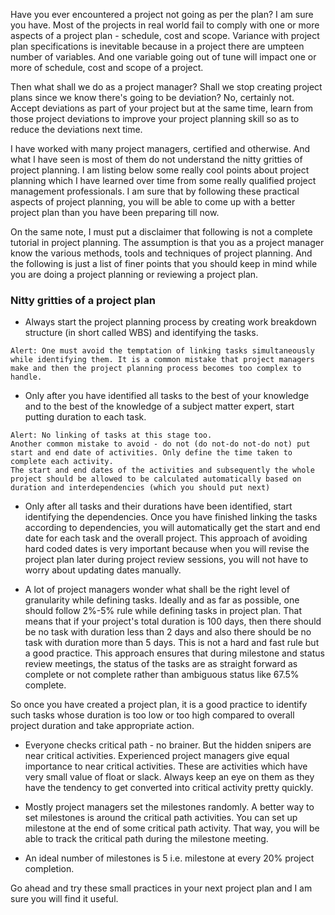 Have you ever encountered a project not going as per the plan? I am sure you have. Most of the projects in real world fail to comply with one or more aspects of a project plan - schedule, cost and scope. Variance with project plan specifications is inevitable because in a project there are umpteen number of variables. And one variable going out of tune will impact one or more of schedule, cost and scope of a project.

Then what shall we do as a project manager? Shall we stop creating project plans since we know there's going to be deviation? No, certainly not. Accept deviations as part of your project but at the same time, learn from those project deviations to improve your project planning skill so as to reduce the deviations next time.

I have worked with many project managers, certified and otherwise. And what I have seen is most of them do not understand the nitty gritties of project planning. I am listing below some really cool points about project planning which I have learned over time from some really qualified project management professionals. I am sure that by following these practical aspects of project planning, you will be able to come up with a better project plan than you have been preparing till now.

On the same note, I must put a disclaimer that following is not a complete tutorial in project planning. The assumption is that you as a project manager know the various methods, tools and techniques of project planning. And the following is just a list of finer points that you should keep in mind while you are doing a project planning or reviewing a project plan.

### Nitty gritties of a project plan

* Always start the project planning process by creating work breakdown structure (in short called WBS) and identifying the tasks.

```
Alert: One must avoid the temptation of linking tasks simultaneously while identifying them. It is a common mistake that project managers make and then the project planning process becomes too complex to handle.
```

* Only after you have identified all tasks to the best of your knowledge and to the best of the knowledge of a subject matter expert, start putting duration to each task.

```
Alert: No linking of tasks at this stage too.
Another common mistake to avoid - do not (do not-do not-do not) put start and end date of activities. Only define the time taken to complete each activity.
The start and end dates of the activities and subsequently the whole project should be allowed to be calculated automatically based on duration and interdependencies (which you should put next)
```

* Only after all tasks and their durations have been identified, start identifying the dependencies. Once you have finished linking the tasks according to dependencies, you will automatically get the start and end date for each task and the overall project. This approach of avoiding hard coded dates is very important because when you will revise the project plan later during project review sessions, you will not have to worry about updating dates manually.

* A lot of project managers wonder what shall be the right level of granularity while defining tasks. Ideally and as far as possible, one should follow 2%-5% rule while defining tasks in project plan. That means that if your project's total duration is 100 days, then there should be no task with duration less than 2 days and also there should be no task with duration more than 5 days. This is not a hard and fast rule but a good practice. This approach ensures that during milestone and status review meetings, the status of the tasks are as straight forward as complete or not complete rather than ambiguous status like 67.5% complete.

So once you have created a project plan, it is a good practice to identify such tasks whose duration is too low or too high compared to overall project duration and take appropriate action.

* Everyone checks critical path - no brainer. But the hidden snipers are near critical activities. Experienced project managers give equal importance to near critical activities. These are activities which have very small value of float or slack. Always keep an eye on them as they have the tendency to get converted into critical activity pretty quickly.

* Mostly project managers set the milestones randomly. A better way to set milestones is around the critical path activities. You can set up milestone at the end of some critical path activity. That way, you will be able to track the critical path during the milestone meeting.

* An ideal number of milestones is 5 i.e. milestone at every 20% project completion.

Go ahead and try these small practices in your next project plan and I am sure you will find it useful.

